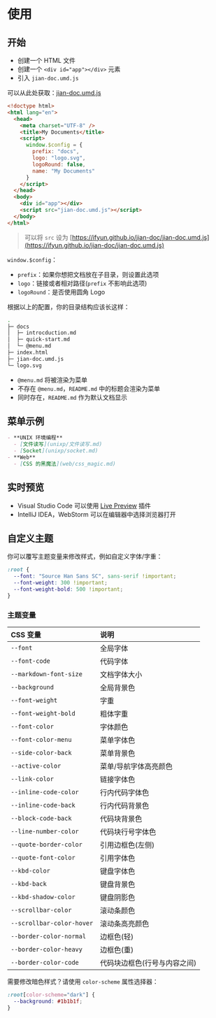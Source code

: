 # 使用

## 开始

- 创建一个 HTML 文件
- 创建一个 `<div id="app"></div>` 元素
- 引入 `jian-doc.umd.js`

可以从此处获取：[jian-doc.umd.js](https://ifyun.github.io/jian-doc/jian-doc.umd.js)

```html
<!doctype html>
<html lang="en">
  <head>
    <meta charset="UTF-8" />
    <title>My Documents</title>
    <script>
      window.$config = {
        prefix: "docs",
        logo: "logo.svg",
        logoRound: false,
        name: "My Documents"
      }
    </script>
  </head>
  <body>
    <div id="app"></div>
    <script src="jian-doc.umd.js"></script>
  </body>
</html>
```

> 可以将 `src` 设为 [https://ifyun.github.io/jian-doc/jian-doc.umd.js](https://ifyun.github.io/jian-doc/jian-doc.umd.js)

`window.$config`：

- `prefix`：如果你想把文档放在子目录，则设置此选项
- `logo`：链接或者相对路径(`prefix` 不影响此选项)
- `logoRound`：是否使用圆角 Logo

根据以上的配置，你的目录结构应该长这样：

```bash
.
├─ docs
│  ├─ introcduction.md
│  ├─ quick-start.md
│  └─ @menu.md
├─ index.html
├─ jian-doc.umd.js
└─ logo.svg
```

- `@menu.md` 将被渲染为菜单
- 不存在 `@menu.md`，`README.md` 中的标题会渲染为菜单
- 同时存在，`README.md` 作为默认文档显示

## 菜单示例

```markdown
- **UNIX 环境编程**
  - [文件读写](unixp/文件读写.md)
  - [Socket](unixp/socket.md)
- **Web**
  - [CSS 的黑魔法](web/css_magic.md)
```

## 实时预览

- Visual Studio Code 可以使用 [Live Preview](https://marketplace.visualstudio.com/items?itemName=ms-vscode.live-server) 插件
- IntelliJ IDEA，WebStorm 可以在编辑器中选择浏览器打开

## 自定义主题

你可以覆写主题变量来修改样式，例如自定义字体/字重：

```css
:root {
  --font: "Source Han Sans SC", sans-serif !important;
  --font-weight: 300 !important;
  --font-weight-bold: 500 !important;
}
```

### 主题变量

| CSS 变量                  | 说明                         |
| :------------------------ | :--------------------------- |
| `--font`                  | 全局字体                     |
| `--font-code`             | 代码字体                     |
| `--markdown-font-size`    | 文档字体大小                 |
| `--background`            | 全局背景色                   |
| `--font-weight`           | 字重                         |
| `--font-weight-bold`      | 粗体字重                     |
| `--font-color`            | 字体颜色                     |
| `--font-color-menu`       | 菜单字体色                   |
| `--side-color-back`       | 菜单背景色                   |
| `--active-color`          | 菜单/导航字体高亮颜色        |
| `--link-color`            | 链接字体色                   |
| `--inline-code-color`     | 行内代码字体色               |
| `--inline-code-back`      | 行内代码背景色               |
| `--block-code-back`       | 代码块背景色                 |
| `--line-number-color`     | 代码块行号字体色             |
| `--quote-border-color`    | 引用边框色(左侧)             |
| `--quote-font-color`      | 引用字体色                   |
| `--kbd-color`             | 键盘字体色                   |
| `--kbd-back`              | 键盘背景色                   |
| `--kbd-shadow-color`      | 键盘阴影色                   |
| `--scrollbar-color`       | 滚动条颜色                   |
| `--scrollbar-color-hover` | 滚动条高亮颜色               |
| `--border-color-normal`   | 边框色(轻)                   |
| `--border-color-heavy`    | 边框色(重)                   |
| `--border-color-code`     | 代码块边框色(行号与内容之间) |

需要修改暗色样式？请使用 `color-scheme` 属性选择器：

```css
:root[color-scheme="dark"] {
  --background: #1b1b1f;
}
```
